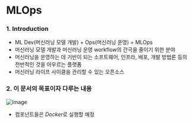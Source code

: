 # MLOps

### 1. Introduction
  - ML Dev(머신러닝 모델 개발) + Ops(머신러닝 운영) = MLOps
  - 머신러닝 모델 개발과 머신러닝 운영 workflow의 간극을 줄이기 위한 분야
  - 머신러닝을 운영하는 데 기반이 되는 소프트웨어, 인프라, 배포, 개발 방법론 등의 전반적인 것을 아우르는 플랫폼
  - 머신러닝 라이프 사이클을 관리할 수 있는 오픈소스

### 2. 이 문서의 목표이자 다루는 내용
  ![image](https://user-images.githubusercontent.com/108987773/214506072-b0335163-84d2-4bb7-b522-34484c20a242.png)
  - 컴포넌트들은 *Docker*로 실행할 예정
